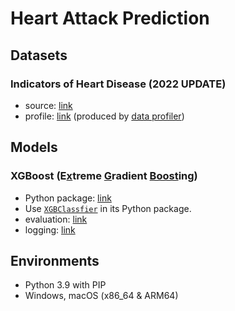 # Heart Attack Prediction

## Datasets

### Indicators of Heart Disease (2022 UPDATE)
- source: [link](https://www.kaggle.com/datasets/kamilpytlak/personal-key-indicators-of-heart-disease/)
- profile: [link](./logs/profile_of_heart_2022_with_nans.log) (produced by [data profiler](./src/data_profiler.py))

## Models

### XGBoost (E[x](#)treme [G](#)radient [Boost](#)ing)
- Python package: [link](https://xgboost.readthedocs.io/en/stable/python/index.html)
- Use [`XGBClassfier`](https://xgboost.readthedocs.io/en/stable/python/python_api.html#xgboost.XGBClassifier) in its Python package.
- evaluation: [link](./src/xgboost_model_evaluator.py)
- logging: [link](./logs/run_xgboost_model_evaluator.py.log)

## Environments
- Python 3.9 with PIP
- Windows, macOS (x86_64 & ARM64)
